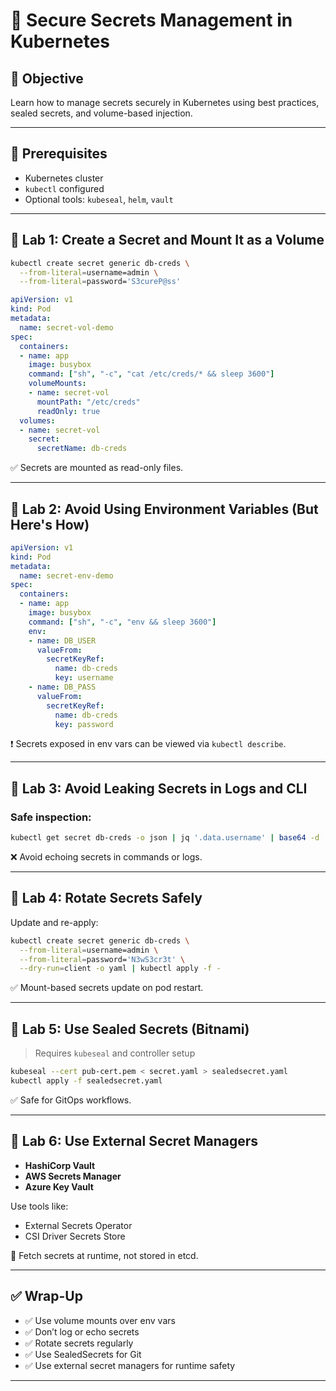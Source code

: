 # 🧪 Secure Secrets Management in Kubernetes

## 🎯 Objective

Learn how to manage secrets securely in Kubernetes using best practices, sealed secrets, and volume-based injection.

---

## 🧰 Prerequisites

- Kubernetes cluster
- `kubectl` configured
- Optional tools: `kubeseal`, `helm`, `vault`

---

## 🔹 Lab 1: Create a Secret and Mount It as a Volume

```bash
kubectl create secret generic db-creds \
  --from-literal=username=admin \
  --from-literal=password='S3cureP@ss'
```

```yaml
apiVersion: v1
kind: Pod
metadata:
  name: secret-vol-demo
spec:
  containers:
  - name: app
    image: busybox
    command: ["sh", "-c", "cat /etc/creds/* && sleep 3600"]
    volumeMounts:
    - name: secret-vol
      mountPath: "/etc/creds"
      readOnly: true
  volumes:
  - name: secret-vol
    secret:
      secretName: db-creds
```

✅ Secrets are mounted as read-only files.

---

## 🔹 Lab 2: Avoid Using Environment Variables (But Here's How)

```yaml
apiVersion: v1
kind: Pod
metadata:
  name: secret-env-demo
spec:
  containers:
  - name: app
    image: busybox
    command: ["sh", "-c", "env && sleep 3600"]
    env:
    - name: DB_USER
      valueFrom:
        secretKeyRef:
          name: db-creds
          key: username
    - name: DB_PASS
      valueFrom:
        secretKeyRef:
          name: db-creds
          key: password
```

❗️ Secrets exposed in env vars can be viewed via `kubectl describe`.

---

## 🔹 Lab 3: Avoid Leaking Secrets in Logs and CLI

### Safe inspection:

```bash
kubectl get secret db-creds -o json | jq '.data.username' | base64 -d
```

❌ Avoid echoing secrets in commands or logs.

---

## 🔹 Lab 4: Rotate Secrets Safely

Update and re-apply:

```bash
kubectl create secret generic db-creds \
  --from-literal=username=admin \
  --from-literal=password='N3wS3cr3t' \
  --dry-run=client -o yaml | kubectl apply -f -
```

✅ Mount-based secrets update on pod restart.

---

## 🔹 Lab 5: Use Sealed Secrets (Bitnami)

> Requires `kubeseal` and controller setup

```bash
kubeseal --cert pub-cert.pem < secret.yaml > sealedsecret.yaml
kubectl apply -f sealedsecret.yaml
```

✅ Safe for GitOps workflows.

---

## 🔹 Lab 6: Use External Secret Managers

- **HashiCorp Vault**
- **AWS Secrets Manager**
- **Azure Key Vault**

Use tools like:
- External Secrets Operator
- CSI Driver Secrets Store

🧠 Fetch secrets at runtime, not stored in etcd.

---

## ✅ Wrap-Up

- ✅ Use volume mounts over env vars
- ✅ Don’t log or echo secrets
- ✅ Rotate secrets regularly
- ✅ Use SealedSecrets for Git
- ✅ Use external secret managers for runtime safety

---